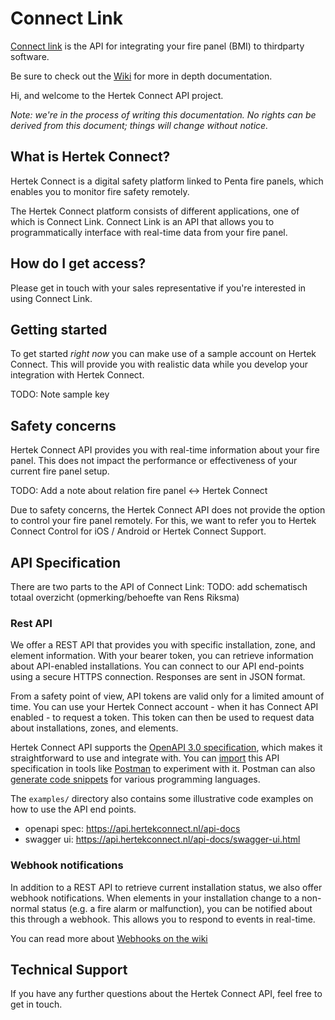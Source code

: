 # Connect Link 

[Connect link](https://api.hertekconnect.nl/api-docs/swagger-ui.html) is the API for integrating your fire panel (BMI) to thirdparty software.

Be sure to check out the [Wiki](https://github.com/hertekconnect/api/wiki) for more in depth documentation. 

Hi, and welcome to the Hertek Connect API project. 

_Note: we're in the process of writing this documentation. No rights can be derived from
this document; things will change without notice._

## What is Hertek Connect?

Hertek Connect is a digital safety platform linked to Penta fire panels, which enables you to monitor fire safety remotely.

The Hertek Connect platform consists of different applications, one of which is Connect Link. Connect Link is an API that allows you to programmatically interface with real-time data from your fire panel. 

## How do I get access?

Please get in touch with your sales representative if you're interested in using Connect Link. 

## Getting started

To get started _right now_ you can make use of a sample account on Hertek Connect. This will provide you with
realistic data while you develop your integration with Hertek Connect. 

TODO: Note sample key

## Safety concerns

Hertek Connect API provides you with real-time information about your fire panel. This does not impact the 
performance or effectiveness of your current fire panel setup.

TODO: Add a note about relation fire panel <-> Hertek Connect

Due to safety concerns, the Hertek Connect API does not provide the option to control your fire panel remotely. 
For this, we want to refer you to Hertek Connect Control for iOS / Android or Hertek Connect Support.

## API Specification

There are two parts to the API of Connect Link: 
TODO: add schematisch totaal overzicht (opmerking/behoefte van Rens Riksma)

### Rest API

We offer a REST API that provides you with specific installation, zone, and element information. With your
bearer token, you can retrieve information about API-enabled installations. You can connect to our
API end-points using a secure HTTPS connection. Responses are sent in JSON format. 

From a safety point of view, API tokens are valid only for a limited amount of time. You can use your Hertek
Connect account - when it has Connect API enabled - to request a token. This token can then be used to request 
data about installations, zones, and elements. 

Hertek Connect API supports the [OpenAPI 3.0 specification](https://swagger.io/specification/), which makes it 
straightforward to use and integrate with. You can [import](https://learning.postman.com/docs/integrations/available-integrations/working-with-openAPI/) this API specification in tools like [Postman](https://www.postman.com/) to experiment with it. Postman can also [generate code snippets](https://learning.postman.com/docs/sending-requests/generate-code-snippets/) for various programming languages.

The `examples/` directory also contains some illustrative code examples on how to use the API end points.

* openapi spec: https://api.hertekconnect.nl/api-docs
* swagger ui: https://api.hertekconnect.nl/api-docs/swagger-ui.html


### Webhook notifications

In addition to a REST API to retrieve current installation status, we also offer webhook notifications. When elements
in your installation change to a non-normal status (e.g. a fire alarm or malfunction), you can be notified about 
this through a webhook. This allows you to respond to events in real-time.

You can read more about [Webhooks on the wiki](https://github.com/hertekconnect/api/wiki/Webhooks)

## Technical Support

If you have any further questions about the Hertek Connect API, feel free to get in touch.

